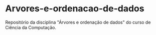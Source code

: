 # Arvores-e-ordenacao-de-dados
Repositório da disciplina "Árvores e ordenação de dados" do curso de Ciência da Computação. 
